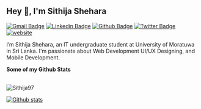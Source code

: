 ## Hey 👋, I'm Sithija Shehara
[![Gmail Badge](https://img.shields.io/badge/-nsithijashehara@gmail.com-c14438?style=flat&logo=Gmail&logoColor=white&link=mailto:nsithijashehara@gmail.com)](mailto:nsithijashehara@gmail.com) 
[![Linkedin Badge](https://img.shields.io/badge/-sithijashehara-0072b1?style=flat&logo=Linkedin&logoColor=white&link=https://www.linkedin.com/in/sithijashehara/)](https://www.linkedin.com/in/sithija-shehara-6a0a6815b/) [![Github Badge](https://img.shields.io/badge/-Sithija97-grey?style=flat&logo=github&logoColor=white&link=https://github.com/Sithija97/)](https://www.github.com/Sithija97/) [![Twitter Badge](https://img.shields.io/badge/-@Sithijashehara-00acee?style=flat&logo=twitter&logoColor=white&link=https://twitter.com/@Sithijashehara/)](https://twitter.com/Sithijashehara) [![website](https://img.shields.io/badge/Portfolio-sithijashehara-2648ff?style=flat-square&logo=google-chrome)](https://sithija97.github.io/)

<p align='left'>I’m Sithija Shehara, an IT undergraduate student at University of Moratuwa in Sri Lanka. I'm passionate about Web Development UI/UX Designing, and Mobile Development.</p>
<b>Some of my Github Stats</b></br></br>

<p align=left> <img src=https://komarev.com/ghpvc/?username=Sithija97 alt=Sithija97 /> </p>

[![Github stats](https://github-readme-stats.vercel.app/api?username=Sithija97&show_icons=true&include_all_commits=true)](https://github.com/Sithija97/github-readme-stats)
<!-- [![Top Langs](https://github-readme-stats.vercel.app/api/top-langs/?username=Sithija97&layout=compact)](https://github.com/Sithija97/github-readme-stats) -->
